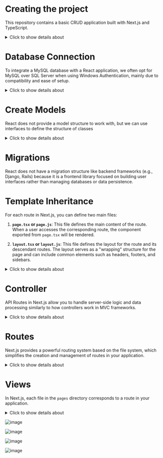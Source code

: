 # Creating the project

This repository contains a basic CRUD application built with Next.js and TypeScript.

<details>
<summary>Click to show details about </summary>

### 1. Creating the Project

To create a new Next.js project, use the following command:

```bash
npx create-next-app@latest crud-next-js
```

![image](https://github.com/user-attachments/assets/0e85cecc-4d73-4ed7-8992-f996747a6a60)


### 2. Changing Module Resolution

To ensure smooth module resolution with Node.js, modify the tsconfig.json file.

Open the generated tsconfig.json file.
Find the compilerOptions section.
Add or modify the moduleResolution option as shown below:

```bash
{
  "compilerOptions": {
    "moduleResolution": "node",
    ...
  }
}
```

![image](https://github.com/user-attachments/assets/15c613f2-db48-4afc-aa64-bb6d5a35bb4b)


### 3. Starting the Development Server

After creating the project and updating tsconfig.json, you can start the development server. Make sure you're in the project directory (crud-next-js) and run:
```bash
npm run dev
```

</details>

# Database Connection

To integrate a MySQL database with a React application, we often opt for MySQL over SQL Server when using Windows Authentication, mainly due to compatibility and ease of setup.

<details>
<summary>Click to show details about </summary>

### 1. Install mysql2

MySQL provides an easier and more platform-agnostic solution. By utilizing the mysql2 package in Node.js (which is used as a backend API for React), we can establish a more straightforward and reliable database connection without the complications of Windows Authentication.

```bash
npm install mysql2
```
```bash
npm install mysql2-promise
```

### 2. Config .env

This section describes how to configure your .env file to set up your database credentials.

```plaintext
DB_HOST=localhost
DB_USER=root
DB_PASSWORD=
DB_NAME=projeto_react
```

### 3. MySQL Database Connection Class

This module provides a function to establish a connection to a MySQL database using the `mysql2/promise` package. The connection configuration is based on environment variables.

![image](https://github.com/user-attachments/assets/f4a63d48-439c-4606-8e8f-882392df52fa)

</details>


# Create Models

React does not provide a model structure to work with, but we can use interfaces to define the structure of classes

<details>
<summary>Click to show details about </summary>

### Main Differences 

- ***Persistence***: Models directly deal with data persistence in databases. TypeScript interfaces are just descriptions of types and have no interaction with persistence.
- ***Validation***: Models provide built-in validation mechanisms. In TypeScript, validations need to be done separately if necessary.
- ***Availability***: Models exist both in the backend and in the database. Interfaces only exist during development time to ensure typing, and are removed when converted to JavaScript

![image](https://github.com/user-attachments/assets/77cd3aca-1269-4877-a3ee-3bec56f7cdb3)


</details>

# Migrations

React does not have a migration structure like backend frameworks (e.g., Django, Rails) because it is a frontend library focused on building user interfaces rather than managing databases or data persistence.

# Template Inheritance

For each route in Next.js, you can define two main files:

1. **`page.tsx` or `page.js`**: This file defines the main content of the route. When a user accesses the corresponding route, the component exported from `page.tsx` will be rendered.

2. **`layout.tsx` or `layout.js`**: This file defines the layout for the route and its descendant routes. The layout serves as a "wrapping" structure for the page and can include common elements such as headers, footers, and sidebars.


<details>
<summary>Click to show details about </summary>
  

## Layout (Master Page):

If a route has a `layout.tsx`, all routes descending from that route will inherit the same layout. This means that:

- The page component (defined in `page.tsx`) will be rendered within the layout.

![image](https://github.com/user-attachments/assets/f3cee1d2-6631-4458-9cee-88a521489cd7)

- Any sub-route (child route) will also be wrapped by the layout, maintaining interface consistency.

![image](https://github.com/user-attachments/assets/c20a1ebc-5909-4f8d-bdad-0bff15847083)


##  Rendering Content

- The `/` route will render the content defined in `page.tsx`, wrapped by the layout defined in `layout.tsx`
- The `/materials` subroute will also be rendered within the same layout as `/`, automatically inheriting it

 ![image](https://github.com/user-attachments/assets/0b773e6e-b765-4478-bfb8-148848975b20)


</details>

# Controller

API Routes in Next.js allow you to handle server-side logic and data processing similarly to how controllers work in MVC frameworks.

<details>
<summary>Click to show details about </summary>


### 1. Creating an API Route

Create an API Route by adding a file inside the `src/app/` directory. For example, create `src/app/api/data`:

![image](https://github.com/user-attachments/assets/c78d966a-0735-4ed4-863e-f896e2960e3b)


### 2. Organizing Logic with Services 

For better organization, you can create services to handle business logic separately from your API routes.

![image](https://github.com/user-attachments/assets/4b7846d1-5fec-4b47-baf3-0b315a16b226)


![image](https://github.com/user-attachments/assets/0e5daad9-48d8-4f48-a3f2-bd75f2604283)


### 3. Consuming the API Route in a React Component

You can make requests to the API route from your React components using fetch or libraries like axios.


![image](https://github.com/user-attachments/assets/b1eb8074-8426-4c95-8fa1-c5816ec66b2b)

</details>

# Routes

Next.js provides a powerful routing system based on the file system, which simplifies the creation and management of routes in your application.

<details>
<summary>Click to show details about </summary>

## Basic Routing

In Next.js, routes are defined by the file structure inside the `pages` directory. Each JavaScript file in this directory automatically maps to a route.

**File Structure:**

![image](https://github.com/user-attachments/assets/ad58cf6c-7eec-42c9-8b8d-f2977a0c1805)

- ROUTE: `/` maps to `page.tsx`
- ROUTE: `/materials` maps to `materials/page.tsx`
- ROUTE: `/orders` maps to `orders/page.tsx`


## Nested Routes

You can create nested routes by creating subfolders inside the pages directory.

**File Structure:**

![image](https://github.com/user-attachments/assets/1dd03fa6-2699-42b4-9eed-1892fd91df9c)

- ROUTE: `/materials/create` maps to `materials/create/page.tsx`
- ROUTE: `/materials/` maps to `materials/page.tsx`

## Dynamic Routes

Dynamic routes are created by using brackets ([]) in the file or folder names. This allows you to define parameters in the URL.

**File Structure:**

![image](https://github.com/user-attachments/assets/1dd03fa6-2699-42b4-9eed-1892fd91df9c)

- ROUTE: `/materials/5/edit` -> `materials/[id]/edit/page.tsx`

</details>

# Views

In Next.js, each file in the `pages` directory corresponds to a route in your application.

<details>
<summary>Click to show details about </summary>

## Pages and Routes

- `/page.tsx` maps to `/`
- `materials/page.tsx` maps to `/materials`
- `materials/edit/[id]/page.tsx` maps to `/posts/:id`, where `:id` is a dynamic parameter

## Components

Views in Next.js are typically composed of React components. These components can be reused across pages to modularize your application.

![image](https://github.com/user-attachments/assets/fdf7c067-7ec4-4845-9a76-a61e3d8c3d20)

## Styling

CSS Modules: Style each component with its own CSS file, scoped to the component.

![image](https://github.com/user-attachments/assets/a4effacb-1e2b-4405-b5b7-1c4e989a81a2)

![image](https://github.com/user-attachments/assets/ba92a842-b13e-4547-a33f-f7440f7cec95)

</details>

![image](https://github.com/user-attachments/assets/7a94149b-3f9d-4e23-aa90-976bdbbb9416)

![image](https://github.com/user-attachments/assets/fc0ad017-83af-42f6-ab6a-a0e17e1b8618)

![image](https://github.com/user-attachments/assets/67f67fe7-b691-4d7d-ac0d-4d40fb1ada47)

![image](https://github.com/user-attachments/assets/06a85ac5-ec38-449f-b0d4-8f75a33e932b)



